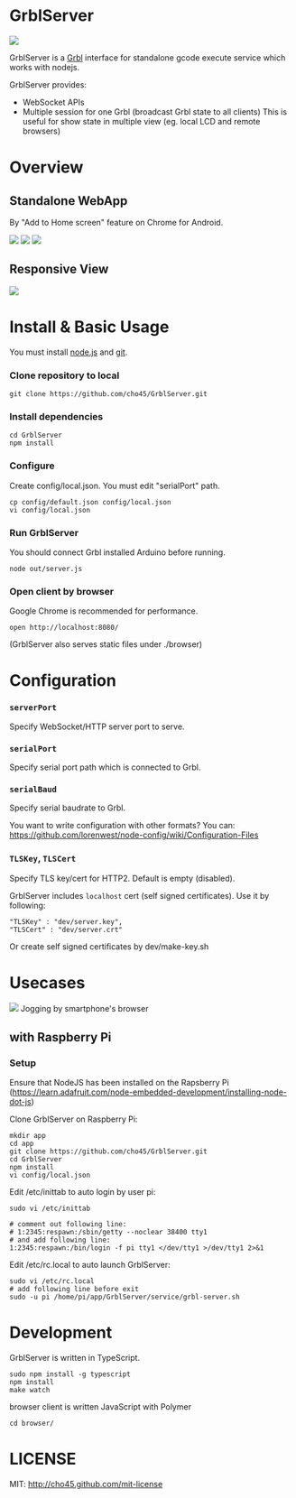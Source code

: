 GrblServer
==========

<img src="https://lh3.googleusercontent.com/9ZatDDCystwWiDAUMLOu9BrJ2OLjuJfO8MLFac0pt2ak7Luc84IDwXij0uzyNlvSsfmFFh368HVDTxjMjsXnYzTEDILlPdl3c2rIMqagHqcVgK3vbdiy3HGOMb50ekxMIr5JD1pc7gChlRMdjwjo0ceBo4BJjE554q7gBF6-SQjlJl37L-13wXBje_5HCVnXUZ8izFKIFiEFBZCc1zjq9eVEJrv5jcGPvPxUZJ1Pfh3wUFJmXmMOV13Sr-esqWaY-TLe57lnLBp6MPUPWAZq1cecml8h9DJv5v48XNXvz49giw36nL_rzIGGhx4jdtQD9H4FolBR781mUNJH-BeL1UV-HFvTI4wk1tFjmwQG4ayoijxxUCgVhUb6AwJV9OwkA1t7zzlthKLlXUmLSmuPraF2nwOAd9IxCCB8ZrvFqb6X9OTgUTnIe6RuVAzrk4FHoHiS67GlJBcbc8HIE-mBTdV2Xo5B7MEOPobs8TxdtfYB4qTafAKipvWuhQ1HVtAR-UQpXg_c3hFZ-AYuP89uqDHNjYtYuqBEck2_H5EX9PFw=w800-h349-no"/>

GrblServer is a <a href="https://github.com/grbl/grbl">Grbl</a> interface for standalone gcode execute service which works with nodejs.

GrblServer provides:

 * WebSocket APIs
 * Multiple session for one Grbl (broadcast Grbl state to all clients)
   This is useful for show state in multiple view (eg. local LCD and remote browsers)

Overview
========

## Standalone WebApp

By "Add to Home screen" feature on Chrome for Android.

<img src="https://lh3.googleusercontent.com/XUN3jJzqW5kaP0xyiYAZbrRouzaMzA_31gjNfJninLPmvH_CDKqSf4Txh-BGyHBIBwwJgFzlwd6Y7p5QEokZkGffIsiArIVbZHLB5T1CYy4XmqBTvQI3bBYbvzYUnhrn6t7qFEeLM1FX5qTLzBJS4htZQiOkpo0qAt8zA3JknPLdAMMKJWh1j6cwZiYlZ4Ax5o60tCtDAbyJ6wCSgXxuPmrnP2ip7dxljhL3elLUsRBDZxsmctd3ZXRLwYuw5UTf6cyZJ0tq5DAF2gaGCCeeCk0vNF0oW0NHhcnQkiFQaZgUvOmqolMTpPTF8Xzfj0kj5edDWiBjM72cbXjHAccXUR6Ex7WE-uwZOXK2KiHZfW1GtOGv2zdGeep60Dg0On8jWhv0KeOIwFopVUnmyIoSwsUVsGLOkqWP3XbPylHko67Nf3IGEo_DzLl_TfVkC2Id6hASXUVlizJf_99nU1063HoI6_BoeeIglVMgKve0We78TUYp3zJZ3jJvxi_9lug1_P0tlryRYEH2yjpxV92Ml98OEwLNUxde2X-_vdU-rXpd=w180-h320-no"/>
<img src="https://lh3.googleusercontent.com/nqSoaoOqGLV56d1-9CH7hiRFp0P-AhCyFcK81CKsNyf6vYYXdql0tMOOrgcmvQe7IWAiD8tUhJUc40lqpdIqdW-S7R5sU3jnzzV4uSNKi4YI67i95-y9zTNUWOyjGY9DURJn-Fc9R9jAdwWY3qYr4V4b-7kas7PJwDrdfeJDIUHmQQf1d913XhurslPxtSst41qkpMY7mJc78-pqzAdRdN2Xits5PeDs4DedWLplxRCtLN3dnhBBU3M6CoSuyeNR3iL2VXTWFh5sg93s3fquB_gIrIlIFcacBDrAiNNVlTsHV10bw3AX3C0u-C8zX8xjwVkCWYbkhPFEhI_d7gBvfhusfRkcg1Xy2XcMaz60CfT1Q7F6s6Tjw6HIH8RWk0mJYgP9BjGb1n-oZY1yoaoRom7A3xNbybw2t3KB2H5zRYKcYM5z8zuJpb_5WytgbKUKjBr0SxrOwPTk1eus4rFdebcK-r_euoFhgKbtQlM2jOO-En_j8958AlOwpiqVJ8Y70LMxiCenMgxseq6-KW3YGrchKKETOXIxk9H7xoBCJJFd=w182-h324-no"/>
<img src="https://lh3.googleusercontent.com/us6nR6693yLsQiMzpqdkV49-oD7n1EvRXGGmGCfsV5C_JVj1hCt9U6egje9-LXGuJ6W1getgM5dMCERn_zCmuEo-wIz652T59YnBNzhUTvr_LmdoEFU-MjOqaEFs8IWDS9wGiukUlBMi8C2yY0TokoiUqq6zR1Envj64Dsy5IrvWybZMssJv2ANW7pKCoJeHZX_Dr1ipdK0mvm5D7EGxzJW1JvvfWLB-CYO6LPKbIr0O5Xp5W0gF4cMRGJTLDMbHuAqwVMkUkhjMaK3FqZT0GNW84K-6r_D9iePZaSqevBrDmLP4mxkIeRk_AP8ppjy94kVaYH7Cfl2mYiy8ln0ivaCUAYLMIbrxvH2gNGvQTcd4qFm2Ew8LGZlcocUHIwJbWSwO07hxPu0Tibg5TFlrlWc9CGS6b7CoJcKf6KALCTSPQxSIag8qteKcbvszZaD1y6uSH-MwlgRVBtVk_f1uoLMl78qIKXqcq0JJjcID3Jc_F-CLuw-mXoxFQDYDTIvRmPY_teYxdrkYZh1rQRtWmifUx8btn8OoCeiT07lWpaD3=w182-h324-no"/>

## Responsive View

<img src="https://lh3.googleusercontent.com/IZetcFfVOfvXTHp9Ts7Eda8t7nXbHGRZCzmwQw7egp2YhBRVeXAOAoTBOaE9a5ffiTfSSFLRD3DtgZJ8yWXpRN_o-b7BS8DToYXZRP3BlcIIICbAUPmkTDy-I5O7iaP2UUouJ3qhh7aVjbWV2qONrE8z1cVt17YnhcfyqhOtr1qooRqnNun9aDpm4bD25GA3Aca1nIurT0qy20j5AHVvsTU4CqoNj5h3uNFf4Jh3d59ey5p7IRZ-5sj3YtAP_HHJ86ogsngcPTjisUWRBfALsO7XDSOKHoCHeY3YKk3BdJRwlJKCGzjjGSybHSrP_HU5WNbxEiLk1RyKOMPfNX_3tBIO1MLpm0m-mjdH51X-FiBwL_Wwg1z1tLRQWEAUgqWRDKl9KzOGMdpffNFc4fYIpMfPTGL_xc8bFOG8gXzizE1CPWNMRYsJj6WppfypUdCUJZMxRMX6dwfSrv8NO9rSjeWkGP9XfTXVEPpa52aBlldRY1cmHAr2cMY4yFdx_UBBPylu1V955Y8OKyHd_2L8KODEfYBMTWm3imAB4dCKnfeY=w1522-h947-no"/>

Install & Basic Usage
===============

You must install <a href="https://nodejs.org/">node.js</a> and <a href="https://help.github.com/articles/set-up-git/">git</a>.

### Clone repository to local

	git clone https://github.com/cho45/GrblServer.git

### Install dependencies

	cd GrblServer
	npm install

### Configure

Create config/local.json. You must edit "serialPort" path.

	cp config/default.json config/local.json
	vi config/local.json

### Run GrblServer

You should connect Grbl installed Arduino before running.

	node out/server.js

### Open client by browser

Google Chrome is recommended for performance.

	open http://localhost:8080/

(GrblServer also serves static files under ./browser)


Configuration
=============

### `serverPort`

Specify WebSocket/HTTP server port to serve.

### `serialPort`

Specify serial port path which is connected to Grbl.

### `serialBaud`

Specify serial baudrate to Grbl.

You want to write configuration with other formats? You can:
https://github.com/lorenwest/node-config/wiki/Configuration-Files

### `TLSKey`, `TLSCert`

Specify TLS key/cert for HTTP2. Default is empty (disabled).

GrblServer includes `localhost` cert (self signed certificates). Use it by following:

	"TLSKey" : "dev/server.key",
	"TLSCert" : "dev/server.crt" 

Or create self signed certificates by dev/make-key.sh

Usecases
========

<img src="https://lh3.googleusercontent.com/3uEf2lgkteAVTf_Vq4pHyrlFeO1XroKayb335uWXJBzR=w255-h382-no"/>
Jogging by smartphone's browser

## with Raspberry Pi

### Setup

Ensure that NodeJS has been installed on the Rapsberry Pi (https://learn.adafruit.com/node-embedded-development/installing-node-dot-js)

Clone GrblServer on Raspberry Pi:

	mkdir app
	cd app
	git clone https://github.com/cho45/GrblServer.git
	cd GrblServer
	npm install
	vi config/local.json

Edit /etc/inittab to auto login by user pi:

	sudo vi /etc/inittab
	
	# comment out following line:
	# 1:2345:respawn:/sbin/getty --noclear 38400 tty1 
	# and add following line:
	1:2345:respawn:/bin/login -f pi tty1 </dev/tty1 >/dev/tty1 2>&1

Edit /etc/rc.local to auto launch GrblServer:

	sudo vi /etc/rc.local
	# add following line before exit
	sudo -u pi /home/pi/app/GrblServer/service/grbl-server.sh


Development
===========

GrblServer is written in TypeScript.

	sudo npm install -g typescript
	npm install
	make watch


browser client is written JavaScript with Polymer

	cd browser/
	
LICENSE
=======

MIT: http://cho45.github.com/mit-license
